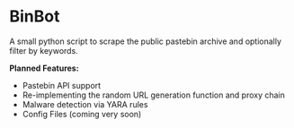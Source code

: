 # BinBot
A small python script to scrape the public pastebin archive and optionally filter by keywords.

**Planned Features:**

* Pastebin API support
* Re-implementing the random URL generation function and proxy chain
* Malware detection via YARA rules
* Config Files (coming very soon)
